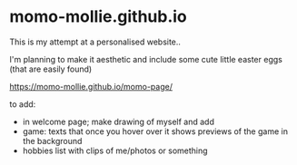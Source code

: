 # momo-mollie.github.io

This is my attempt at a personalised website..

I'm planning to make it aesthetic and include some cute little easter eggs (that are easily found)

https://momo-mollie.github.io/momo-page/

to add:
- in welcome page; make drawing of myself and add
- game: texts that once you hover over it shows previews of the game in the background
- hobbies list with clips of me/photos or something
